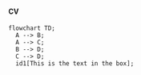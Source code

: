 #### CV


```mermaid
flowchart TD;
  A --> B;
  A --> C;
  B --> D;
  C --> D;
  id1[This is the text in the box];
```
